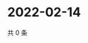 # 2022-02-14

共 0 条

<!-- BEGIN WEIBO -->
<!-- 最后更新时间 Mon Feb 14 2022 04:14:41 GMT+0800 (China Standard Time) -->

<!-- END WEIBO -->
